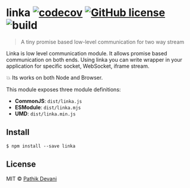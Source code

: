 # linka [![codecov](https://codecov.io/gh/pathikdevani/linka/branch/master/graph/badge.svg)](https://codecov.io/gh/pathikdevani/linka) [![GitHub license](https://img.shields.io/github/license/range-of-motion/budget.svg)](https://github.com/range-of-motion/budget/blob/master/LICENSE) ![build](https://github.com/pathikdevani/linka/workflows/CI/badge.svg)

> A tiny promise based low-level communication for two way stream

Linka is low level communication module. It allows promise based communication on both ends. Using linka you can write wrapper in your application for specific socket, WebSocket, iframe stream.

:boom: Its works on both Node and Browser.


This module exposes three module definitions:

* **CommonJS**: `dist/linka.js`
* **ESModule**: `dist/linka.mjs`
* **UMD**: `dist/linka.min.js`


## Install

```
$ npm install --save linka
```


## License

MIT © [Pathik Devani](https://github.com/pathikdevani)
